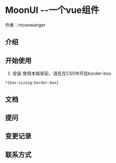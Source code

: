 
# MoonUI --一个vue组件

作者：moonwanger
## 介绍

## 开始使用
1. 安装
使用本框架前，请在在CSS中开启border-box
```
*{box-sizing:border-box}
```
## 文档

## 提问

## 变更记录

## 联系方式


